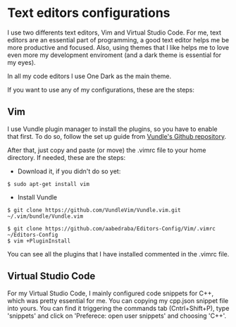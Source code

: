 # Text editors configurations

I use two differents text editors, Vim and Virtual Studio Code. For me, text editors are an essential part of programming, a good text editor helps me be more productive and focused. Also, using themes that I like helps me to love even more my development enviroment (and a dark theme is essential for my eyes).

In all my code editors I use One Dark as the main theme.

If you want to use any of my configurations, these are the steps:
  ## Vim
  I use Vundle plugin manager to install the plugins, so you have to enable that first. To do so, follow the set up guide from [Vundle's Github repository](https://github.com/VundleVim/Vundle.vim).
  
  After that, just copy and paste (or move) the .vimrc file to your home directory.
  If needed, these are the steps:
  
  * Download it, if you didn't do so yet:
  ```
  $ sudo apt-get install vim
  ```
  * Install Vundle
  ```
  $ git clone https://github.com/VundleVim/Vundle.vim.git ~/.vim/bundle/Vundle.vim
  ```
  
  ```
  $ git clone https://github.com/aabedraba/Editors-Config/Vim/.vimrc ~/Editors-Config
  $ vim +PluginInstall
  ```
  
 You can see all the plugins that I have installed commented in the .vimrc file.
 ## Virtual Studio Code
 For my Virtual Studio Code, I mainly configured code snippets for C++, which was pretty essential for me. You can copying my cpp.json snippet file into yours. You can find it triggering the commands tab (Cntrl+Shift+P), type 'snippets' and click on 'Preferece: open user snippets' and choosing 'C++'. 
